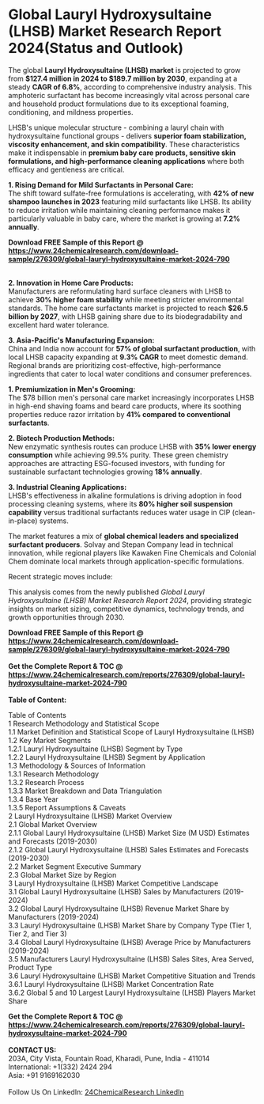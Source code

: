 <h1>Global Lauryl Hydroxysultaine (LHSB) Market Research Report 2024(Status and Outlook)</h1><p>The global <strong>Lauryl Hydroxysultaine (LHSB) market</strong> is projected to grow from <strong>$127.4 million in 2024 to $189.7 million by 2030</strong>, expanding at a steady <strong>CAGR of 6.8%</strong>, according to comprehensive industry analysis. This amphoteric surfactant has become increasingly vital across personal care and household product formulations due to its exceptional foaming, conditioning, and mildness properties.</p><p>LHSB's unique molecular structure - combining a lauryl chain with hydroxysultaine functional groups - delivers <strong>superior foam stabilization, viscosity enhancement, and skin compatibility</strong>. These characteristics make it indispensable in <strong>premium baby care products, sensitive skin formulations, and high-performance cleaning applications</strong> where both efficacy and gentleness are critical.</p><p><strong>1. Rising Demand for Mild Surfactants in Personal Care:</strong><br>
The shift toward sulfate-free formulations is accelerating, with <strong>42% of new shampoo launches in 2023</strong> featuring mild surfactants like LHSB. Its ability to reduce irritation while maintaining cleaning performance makes it particularly valuable in baby care, where the market is growing at <strong>7.2% annually</strong>.</p><div><b>Download FREE Sample of this Report @ 
            <a href="https://www.24chemicalresearch.com/download-sample/276309/global-lauryl-hydroxysultaine-market-2024-790">
            https://www.24chemicalresearch.com/download-sample/276309/global-lauryl-hydroxysultaine-market-2024-790</a></b></div><br><p><strong>2. Innovation in Home Care Products:</strong><br>
Manufacturers are reformulating hard surface cleaners with LHSB to achieve <strong>30% higher foam stability</strong> while meeting stricter environmental standards. The home care surfactants market is projected to reach <strong>$26.5 billion by 2027</strong>, with LHSB gaining share due to its biodegradability and excellent hard water tolerance.</p><p><strong>3. Asia-Pacific's Manufacturing Expansion:</strong><br>
China and India now account for <strong>57% of global surfactant production</strong>, with local LHSB capacity expanding at <strong>9.3% CAGR</strong> to meet domestic demand. Regional brands are prioritizing cost-effective, high-performance ingredients that cater to local water conditions and consumer preferences.</p><p><strong>1. Premiumization in Men's Grooming:</strong><br>
The $78 billion men's personal care market increasingly incorporates LHSB in high-end shaving foams and beard care products, where its soothing properties reduce razor irritation by <strong>41% compared to conventional surfactants</strong>.</p><p><strong>2. Biotech Production Methods:</strong><br>
New enzymatic synthesis routes can produce LHSB with <strong>35% lower energy consumption</strong> while achieving 99.5% purity. These green chemistry approaches are attracting ESG-focused investors, with funding for sustainable surfactant technologies growing <strong>18% annually</strong>.</p><p><strong>3. Industrial Cleaning Applications:</strong><br>
LHSB's effectiveness in alkaline formulations is driving adoption in food processing cleaning systems, where its <strong>80% higher soil suspension capability</strong> versus traditional surfactants reduces water usage in CIP (clean-in-place) systems.</p><p>The market features a mix of <strong>global chemical leaders and specialized surfactant producers</strong>. Solvay and Stepan Company lead in technical innovation, while regional players like Kawaken Fine Chemicals and Colonial Chem dominate local markets through application-specific formulations.</p><p>Recent strategic moves include:
</p><p>This analysis comes from the newly published <em>Global Lauryl Hydroxysultaine (LHSB) Market Research Report 2024</em>, providing strategic insights on market sizing, competitive dynamics, technology trends, and growth opportunities through 2030.</p><div><b>Download FREE Sample of this Report @ 
            <a href="https://www.24chemicalresearch.com/download-sample/276309/global-lauryl-hydroxysultaine-market-2024-790">
            https://www.24chemicalresearch.com/download-sample/276309/global-lauryl-hydroxysultaine-market-2024-790</a></b></div><br><div><b>Get the Complete Report & TOC @ 
            <a href="https://www.24chemicalresearch.com/reports/276309/global-lauryl-hydroxysultaine-market-2024-790">
            https://www.24chemicalresearch.com/reports/276309/global-lauryl-hydroxysultaine-market-2024-790</a></b></div><br>
            <b>Table of Content:</b><p>Table of Contents<br />
1 Research Methodology and Statistical Scope<br />
1.1 Market Definition and Statistical Scope of Lauryl Hydroxysultaine (LHSB)<br />
1.2 Key Market Segments<br />
1.2.1 Lauryl Hydroxysultaine (LHSB) Segment by Type<br />
1.2.2 Lauryl Hydroxysultaine (LHSB) Segment by Application<br />
1.3 Methodology & Sources of Information<br />
1.3.1 Research Methodology<br />
1.3.2 Research Process<br />
1.3.3 Market Breakdown and Data Triangulation<br />
1.3.4 Base Year<br />
1.3.5 Report Assumptions & Caveats<br />
2 Lauryl Hydroxysultaine (LHSB) Market Overview<br />
2.1 Global Market Overview<br />
2.1.1 Global Lauryl Hydroxysultaine (LHSB) Market Size (M USD) Estimates and Forecasts (2019-2030)<br />
2.1.2 Global Lauryl Hydroxysultaine (LHSB) Sales Estimates and Forecasts (2019-2030)<br />
2.2 Market Segment Executive Summary<br />
2.3 Global Market Size by Region<br />
3 Lauryl Hydroxysultaine (LHSB) Market Competitive Landscape<br />
3.1 Global Lauryl Hydroxysultaine (LHSB) Sales by Manufacturers (2019-2024)<br />
3.2 Global Lauryl Hydroxysultaine (LHSB) Revenue Market Share by Manufacturers (2019-2024)<br />
3.3 Lauryl Hydroxysultaine (LHSB) Market Share by Company Type (Tier 1, Tier 2, and Tier 3)<br />
3.4 Global Lauryl Hydroxysultaine (LHSB) Average Price by Manufacturers (2019-2024)<br />
3.5 Manufacturers Lauryl Hydroxysultaine (LHSB) Sales Sites, Area Served, Product Type<br />
3.6 Lauryl Hydroxysultaine (LHSB) Market Competitive Situation and Trends<br />
3.6.1 Lauryl Hydroxysultaine (LHSB) Market Concentration Rate<br />
3.6.2 Global 5 and 10 Largest Lauryl Hydroxysultaine (LHSB) Players Market Share </p><div><b>Get the Complete Report & TOC @ 
            <a href="https://www.24chemicalresearch.com/reports/276309/global-lauryl-hydroxysultaine-market-2024-790">
            https://www.24chemicalresearch.com/reports/276309/global-lauryl-hydroxysultaine-market-2024-790</a></b></div><br><b>CONTACT US:</b><br>
            203A, City Vista, Fountain Road, Kharadi, Pune, India - 411014<br>
            International: +1(332) 2424 294<br>
            Asia: +91 9169162030 <br><br>
            Follow Us On LinkedIn: <a href="https://www.linkedin.com/company/24chemicalresearch/">24ChemicalResearch LinkedIn</a>
